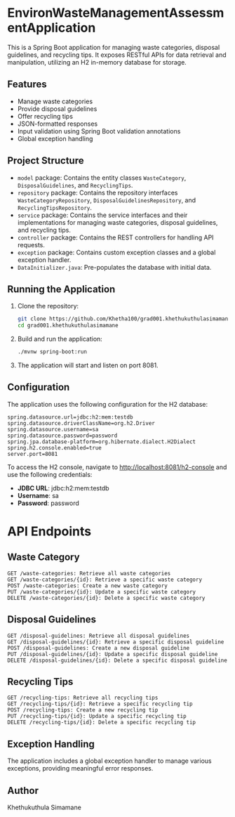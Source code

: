 # EnvironWasteManagementAssessmentApplication

This is a Spring Boot application for managing waste categories, disposal guidelines, and recycling tips. It exposes RESTful APIs for data retrieval and manipulation, utilizing an H2 in-memory database for storage.

## Features

- Manage waste categories
- Provide disposal guidelines
- Offer recycling tips
- JSON-formatted responses
- Input validation using Spring Boot validation annotations
- Global exception handling

## Project Structure

- `model` package: Contains the entity classes `WasteCategory`, `DisposalGuidelines`, and `RecyclingTips`.
- `repository` package: Contains the repository interfaces `WasteCategoryRepository`, `DisposalGuidelinesRepository`, and `RecyclingTipsRepository`.
- `service` package: Contains the service interfaces and their implementations for managing waste categories, disposal guidelines, and recycling tips.
- `controller` package: Contains the REST controllers for handling API requests.
- `exception` package: Contains custom exception classes and a global exception handler.
- `DataInitializer.java`: Pre-populates the database with initial data.

## Running the Application

1. Clone the repository:
    ```bash
    git clone https://github.com/Khetha100/grad001.khethukuthulasimamane.git
    cd grad001.khethukuthulasimamane
    ```

2. Build and run the application:
    ```bash
    ./mvnw spring-boot:run
    ```

3. The application will start and listen on port 8081.

## Configuration

The application uses the following configuration for the H2 database:

```properties
spring.datasource.url=jdbc:h2:mem:testdb
spring.datasource.driverClassName=org.h2.Driver
spring.datasource.username=sa
spring.datasource.password=password
spring.jpa.database-platform=org.hibernate.dialect.H2Dialect
spring.h2.console.enabled=true
server.port=8081
```

To access the H2 console, navigate to [http://localhost:8081/h2-console](http://localhost:8081/h2-console) and use the following credentials:

- **JDBC URL**: jdbc:h2:mem:testdb
- **Username**: sa
- **Password**: password

# API Endpoints
## Waste Category

    GET /waste-categories: Retrieve all waste categories
    GET /waste-categories/{id}: Retrieve a specific waste category
    POST /waste-categories: Create a new waste category
    PUT /waste-categories/{id}: Update a specific waste category
    DELETE /waste-categories/{id}: Delete a specific waste category

## Disposal Guidelines

    GET /disposal-guidelines: Retrieve all disposal guidelines
    GET /disposal-guidelines/{id}: Retrieve a specific disposal guideline
    POST /disposal-guidelines: Create a new disposal guideline
    PUT /disposal-guidelines/{id}: Update a specific disposal guideline
    DELETE /disposal-guidelines/{id}: Delete a specific disposal guideline

## Recycling Tips

    GET /recycling-tips: Retrieve all recycling tips
    GET /recycling-tips/{id}: Retrieve a specific recycling tip
    POST /recycling-tips: Create a new recycling tip
    PUT /recycling-tips/{id}: Update a specific recycling tip
    DELETE /recycling-tips/{id}: Delete a specific recycling tip

## Exception Handling

The application includes a global exception handler to manage various exceptions, providing meaningful error responses.

## Author

Khethukuthula Simamane